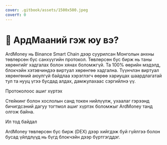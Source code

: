 ```yaml
---
cover: .gitbook/assets/1500x500.jpeg
coverY: 0
---
```


# 👋 АрдМааний гэж юу вэ?

ArdMoney нь Binance Smart Chain дээр суурилсан Монголын анхны төвлөрсөн бус санхүүгийн протокол. Төвлөрсөн бус бирж нь таны хөрөнгийг хадгалах болон хянах боломжгүй. Та 100% өөрийн мэдэлд, блокчэйн хэтэвчиндээ виртуал хөрөнгөө хадгална. Түүнчлэн виртуал хөрөнгөний аюулгүй байдлаа хэрэглэгч өөрөө хариуцах шаардлагатай тул та нууц үгээ бусдад алдах, дамжулахаас сэргийлнэ үү.&#x20;



Протоколоос ашиг хүртэх

Стейкинг болон хослолын санд токен нийлүүлж, ухаалаг гэрээнд бичигдсэний дагуу тогтмол ашиг хүртэх боломжыг ArdMoney танд олгож байна.



Ил тод байдал&#x20;

ArdMoney төвлөрсөн бус бирж (DEX) дээр хийгдэж буй гүйлгээ болон бусад үйлдлүүд нь бүгд блокчэйн дээр бүртгэгддэг.

